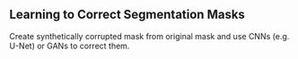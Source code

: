 ## Learning to Correct Segmentation Masks

Create synthetically corrupted mask from original mask and use CNNs (e.g. U-Net) 
or GANs to correct them.